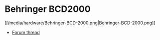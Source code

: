 # Behringer BCD2000

[[/media/hardware/Behringer-BCD-2000.png|Behringer-BCD-2000.png]]

  - [Forum thread](http://www.mixxx.org/forums/viewtopic.php?f=7&t=3563)

